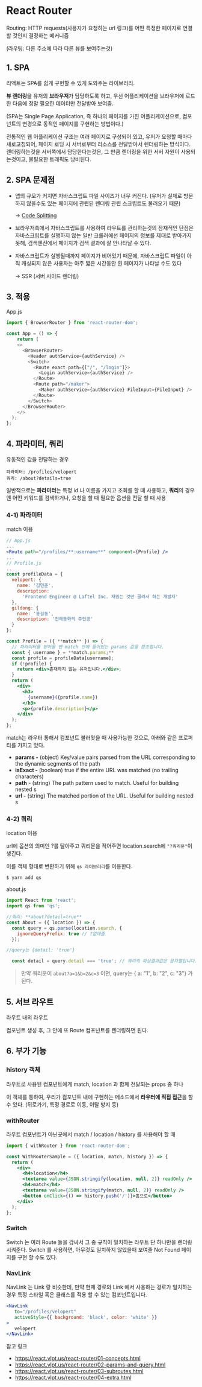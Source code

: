# React Router

Routing: HTTP requests(사용자가 요청하는 url 링크)를 어떤 특정한 페이지로 연결할 것인지 결정하는 메커니즘

(라우팅: 다른 주소에 따라 다른 뷰를 보여주는것)



## 1. SPA

리액트는 SPA를 쉽게 구현할 수 있게 도와주는 라이브러리.

**뷰 렌더링**을 유저의 **브라우저**가 담당하도록 하고, 우선 어플리케이션을 브라우저에 로드 한 다음에 정말 필요한 데이터만 전달받아 보여줌.

(SPA는 Single Page Application, 즉 하나의 페이지를 가진 어플리케이션으로, 컴포넌트의 변경으로 동적인 페이지를 구현하는 방법이다.)

전통적인 웹 어플리케이션 구조는 여러 페이지로 구성되어 있고, 유저가 요청할 때마다 새로고침되어, 페이지 로딩 시 서버로부터 리소스를 전달받아서 렌더링하는 방식이다. 렌더링하는것을 서버쪽에서 담당한다는것은, 그 만큼 렌더링을 위한 서버 자원이 사용되는것이고, 불필요한 트래픽도 낭비된다.



## 2. SPA 문제점

- 앱의 규모가 커지면 자바스크립트 파일 사이즈가 너무 커진다. (유저가 실제로 방문하지 않을수도 있는 페이지에 관련된 렌더링 관련 스크립트도 불러오기 때문)

  → [Code Splitting](https://velog.io/@velopert/react-code-splitting)

- 브라우저측에서 자바스크립트를 사용하여 라우트를 관리하는것의 잠재적인 단점은 자바스크립트를 실행하지 않는 일반 크롤러에선 페이지의 정보를 제대로 받아가지 못해, 검색엔진에서 페이지가 검색 결과에 잘 안나타날 수 있다.

- 자바스크립트가 실행될때까지 페이지가 비어있기 때문에, 자바스크립트 파일이 아직 캐싱되지 않은 사용자는 아주 짧은 시간동안 흰 페이지가 나타날 수도 있다

  → SSR (서버 사이드 렌더링)

  

## 3. 적용

App.js

```js
import { BrowserRouter } from 'react-router-dom';

const App = () => {
	return (
    <>
      <BrowserRouter>
        <Header authService={authService} />
        <Switch>
          <Route exact path={["/", "/login"]}>
            <Login authService={authService} />
          </Route>
          <Route path="/maker">
            <Maker authService={authService} FileInput={FileInput} />
          </Route>
        </Switch>
      </BrowserRouter>
    </>
  );
};
```



## 4. 파라미터, 쿼리

유동적인 값을 전달하는 경우

```
파라미터: /profiles/velopert
쿼리: /about?details=true
```

일반적으로는 **파라미터**는 특정 id 나 이름을 가지고 조회를 할 때 사용하고, **쿼리**의 경우엔 어떤 키워드를 검색하거나, 요청을 할 때 필요한 옵션을 전달 할 때 사용



### 4-1) 파라미터

match 이용

```jsx
// App.js
...
<Route path="/profiles/**:username**" component={Profile} />
...
// Profile.js
..
const profileData = {
  velopert: {
    name: '김민준',
    description:
      'Frontend Engineer @ Laftel Inc. 재밌는 것만 골라서 하는 개발자'
  },
  gildong: {
    name: '홍길동',
    description: '전래동화의 주인공'
  }
};

const Profile = ({ **match** }) => {
  // 파라미터를 받아올 땐 match 안에 들어있는 params 값을 참조합니다.
  const { username } = **match.params;**
  const profile = profileData[username];
  if (!profile) {
    return <div>존재하지 않는 유저입니다.</div>;
  }
  return (
    <div>
      <h3>
        {username}({profile.name})
      </h3>
      <p>{profile.description}</p>
    </div>
  );
};
```

match는 라우터 통해서 컴포넌트 불러왓을 때 사용가능한 것으로, 아래와 같은 프로퍼티를 가지고 있다.

- **params -** (object) Key/value pairs parsed from the URL corresponding to the dynamic segments of the path
- **isExact -** (boolean) true if the entire URL was matched (no trailing characters)
- **path** - (string) The path pattern used to match. Useful for building nested <Route>s
- **url -** (string) The matched portion of the URL. Useful for building nested <Link>s



### 4-2) 쿼리

location 이용

url에 옵션의 의미인 ?를 달아주고 쿼리문을 적어주면 location.search에 `"?쿼리문"`이 생긴다.

이를 객체 형태로 변환하기 위해 `qs 라이브러리`를 이용한다.

```jsx
$ yarn add qs
```

about.js

```jsx
import React from 'react';
import qs from 'qs';

//쿼리: **about?detail=true**
const About = ({ location }) => {
  const query = qs.parse(location.search, {
    ignoreQueryPrefix: true // ?없애줌
  });

//query는 {detail: 'true'}

  const detail = query.detail === 'true'; // 쿼리의 파싱결과값은 문자열입니다.
```

> 만약 쿼리문이 `about?a=1&b=2&c=3` 이면, query는 { a: "1", b: "2", c: "3"} 가 된다.



## 5. 서브 라우트

라우트 내의 라우트

컴포넌트 생성 후, 그 안에 또 Route 컴포넌트를 렌더링하면 된다.



## 6. 부가 기능

### history 객체

라우트로 사용된 컴포넌트에게 match, location 과 함께 전달되는 props 중 하나

이 객체를 통하여, 우리가 컴포넌트 내에 구현하는 메소드에서 **라우터에 직접 접근**을 할 수 있다. (뒤로가기, 특정 경로로 이동, 이탈 방지 등)

### withRouter

라우트 컴포넌트가 아닌곳에서 match / location / history 를 사용해야 할 때

```jsx
import { withRouter } from 'react-router-dom';

const WithRouterSample = ({ location, match, history }) => {
  return (
    <div>
      <h4>location</h4>
      <textarea value={JSON.stringify(location, null, 2)} readOnly />
      <h4>match</h4>
      <textarea value={JSON.stringify(match, null, 2)} readOnly />
      <button onClick={() => history.push('/')}>홈으로</button>
    </div>
  );
};
```

### Switch

Switch 는 여러 Route 들을 감싸서 그 중 규칙이 일치하는 라우트 단 하나만을 렌더링시켜준다. Switch 를 사용하면, 아무것도 일치하지 않았을때 보여줄 Not Found 페이지를 구현 할 수도 있다.

### NavLink

NavLink 는 Link 랑 비슷한데, 만약 현재 경로와 Link 에서 사용하는 경로가 일치하는 경우 특정 스타일 혹은 클래스를 적용 할 수 있는 컴포넌트입니다.

```jsx
<NavLink
   to="/profiles/velopert"
   activeStyle={{ background: 'black', color: 'white' }}
>
   velopert
</NavLink>
```



참고 링크

- https://react.vlpt.us/react-router/01-concepts.html
- https://react.vlpt.us/react-router/02-params-and-query.html
- https://react.vlpt.us/react-router/03-subroutes.html
- https://react.vlpt.us/react-router/04-extra.html